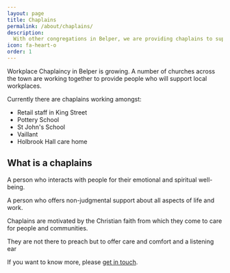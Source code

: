 ```yaml
---
layout: page
title: Chaplains
permalink: /about/chaplains/
description:
  With other congregations in Belper, we are providing chaplains to support local workplaces
icon: fa-heart-o
order: 1
---
```

Workplace Chaplaincy in Belper is growing. A number of churches across the town are working together to provide people who will support local workplaces.

Currently there are chaplains working amongst:

- Retail staff in King Street
- Pottery School
- St John's School
- Vaillant
- Holbrook Hall care home

<h2>What is a chaplains</h2>

A person who interacts with people for their emotional and spiritual well-being.

A person who offers non-judgmental support about all aspects of life and work.

Chaplains are motivated by the Christian faith from which they come to care for people and communities.

They are not there to preach but to offer care and comfort and a listening ear

If you want to know more, please <a href="http://belpercommunitychurch.org/contact/">get in touch</a>. 